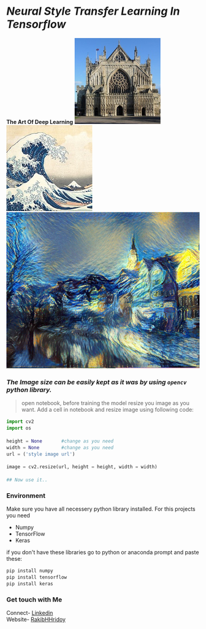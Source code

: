 # *Neural Style Transfer Learning In Tensorflow*
**The Art Of Deep Learning** 
![nst](Images/i0.jpg)
![nst1](Images/style.jpg)
![nst2](Images/i1.JPG)

### *The Image size can be easily kept as it was by using ```opencv``` python library.* 
> open notebook, before training the model resize you image as you want. Add a cell in notebook and resize image using following code: 
```python
import cv2
import os

height = None       #change as you need
width = None        #change as you need
url = ('style image url')

image = cv2.resize(url, height = height, width = width)

## Now use it..
```

### Environment 
Make sure you have all necessery python library installed. For this projects you need 
* Numpy
* TensorFlow
* Keras
  
if you don't have these libraries go to python or anaconda prompt and paste these:
```bash
pip install numpy
pip install tensorflow
pip install keras
```



### Get touch with Me
Connect- [Linkedin](https://linkedin.com/in/rakibhhridoy) <br>
Website- [RakibHHridoy](https://rakibhhridoy.github.io)


